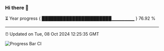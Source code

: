 ### Hi there 👋

⏳ Year progress { ███████████████████████▁▁▁▁▁▁▁ } 76.92 %

---

⏰ Updated on Tue, 08 Oct 2024 12:25:35 GMT

![Progress Bar CI](https://github.com/liununu/liununu/workflows/Progress%20Bar%20CI/badge.svg)
